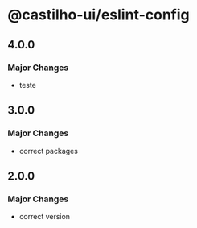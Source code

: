 # @castilho-ui/eslint-config

## 4.0.0

### Major Changes

- teste

## 3.0.0

### Major Changes

- correct packages

## 2.0.0

### Major Changes

- correct version
